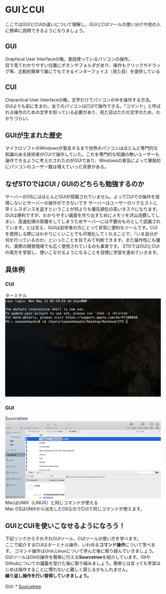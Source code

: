 # GUIとCUI
ここではGUIとCUIの違いについて理解し、GUIとCUIツールの使い分けや他の人に簡単に説明できるようになりましょう。

## GUI
Graphical User Interfaceの略。普段使っているパソコンの操作。
<br>目で見てわかりやすい位置にボタンやフォルダがあり、操作もクリックやドラッグ等、比較的簡単で誰にでもできるインターフェイス（見た目）を提供している

## CUI
Charactical User Interfaceの略。文字だけでパソコンの中を操作する方法。GUIよりも前に生まれ、全てのパソコンはCUIで操作できる。「コマンド」と呼ばれる操作のための文字を知っている必要があり、見た目はただの文字のため、わかりづらい。

## GUIが生まれた歴史
マイクロソフトのWindowsが普及するまで世界のパソコンはほとんど専門的な知識のある技術者がCUIで操作していた。これを専門的な知識の無いユーザーも操作できるように考えだされたのがGUIであり、Windowsの普及によって爆発的にパソコンのユーザー数は増えていった背景がある。

## なぜSTOではCUI / GUIのどちらも勉強するのか

サーバーのOSにはほとんどGUIが搭載されていません。よってCUIでの操作を習得しないとサーバーの操作ができないです
サーバーはユーザーのリクエストに早くレスポンスを返すということが何よりも優先順位の高いタスクになります。GUIは便利ですが、わかりやすい画面を作り出すためにメモリを沢山消費してしまい、高速処理の邪魔をしてしまうためサーバーには不要のものとして認識されています。とは言え、GUIは初学者の方にとって非常に便利なツールです。CUIを使用しる際にはわかりにくいことでも可視化してくれることで、『いま自分が何を行っているのか』といったことを目でみて判断できます。また操作性にも優れ、実際の開発現場でも広く使用されているのも事実です。
STOではGUIとCUIの両方を学習し、使いこなせるようになることを目標に学習を進めていきます。

## 具体例
### CUI
ターミナル
<br>
![ロゴ](img/terminal.png)
<br>
### GUI
Sourcetree
<br>
![ロゴ](img/sourcetree.png)
<br>
MacはUNIX（LINUX）と同じコマンドが使える<br>
Mac OSはUNIXから派生したOSなのでCUIで同じコマンドが使えます。

## GUIとCUIを使いこなせるようになろう！
下記リンクからそれぞれGUIツール、CUIツールの使い方を学べます。
<br>ここで紹介するCUIはターミナル操作、いわゆる**コマンド操作**について学べます。
コマンド操作はUnix,Linuxについて学んだ後に取り組んでいきましょう。
<br>GUIツールはGitの操作を簡単に行える**Sourcetree**を紹介しています。GitやGithubについての講義を受けた後に取り組みましょう。簡単とは言っても学習はじめは操作することに慣れないと難しく感じるかもしれません。
<br>**繰り返し操作を行い習得していきましょう。**<br>
<br>
GUI: * [Sourcetree](https://github.com/NexSeed00/Git/blob/master/Sourecetree%E3%81%AE%E4%BD%BF%E3%81%84%E6%96%B9.md) 
